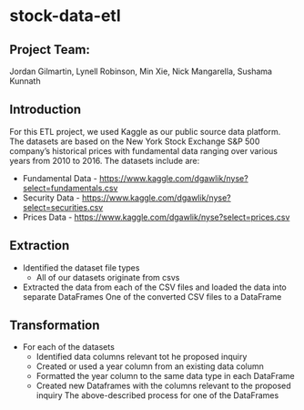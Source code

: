 # stock-data-etl

## Project Team:
Jordan Gilmartin, Lynell Robinson, Min Xie, Nick Mangarella, Sushama Kunnath

## Introduction
For this ETL project, we used Kaggle as our public source data platform. The datasets are based on the New York Stock Exchange S&P 500 company’s historical prices with fundamental data ranging over various years from 2010 to 2016. The datasets include are:

*	Fundamental Data - https://www.kaggle.com/dgawlik/nyse?select=fundamentals.csv 
*	Security Data - https://www.kaggle.com/dgawlik/nyse?select=securities.csv 
*	Prices Data - https://www.kaggle.com/dgawlik/nyse?select=prices.csv 

## Extraction
* Identified the dataset file types
  * All of our datasets originate from csvs
* Extracted the data from each of the CSV files and loaded the data into separate DataFrames
One of the converted CSV files to a DataFrame


## Transformation 
* For each of the datasets
  * Identified data columns relevant tot he proposed inquiry
  * Created or used a year column from an existing data column
  * Formatted the year column to the same data type in each DataFrame
  * Created new Dataframes with the columns relevant to the proposed inquiry
The above-described process for one of the DataFrames
